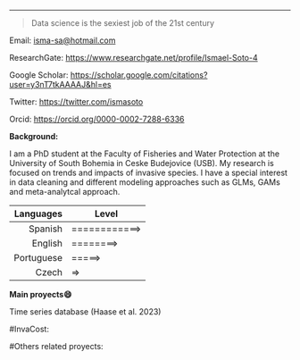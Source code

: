 ---
> Data science is the sexiest job of the 21st century

Email: isma-sa@hotmail.com

ResearchGate: https://www.researchgate.net/profile/Ismael-Soto-4

Google Scholar: https://scholar.google.com/citations?user=y3nT7tkAAAAJ&hl=es

Twitter: https://twitter.com/ismasoto

Orcid: https://orcid.org/0000-0002-7288-6336


**Background:**

I am a PhD student at the Faculty of Fisheries and Water Protection at the University of South Bohemia in Ceske Budejovice (USB). My research is focused on trends and impacts of invasive species. I have a special interest in data cleaning and different modeling approaches such as GLMs, GAMs and meta-analytcal approach.


| Languages  |     Level     |
|----------: |---------------|
| Spanish    | ============> |
| English    | ========>     |
| Portuguese | =====>        |
| Czech      | =>            |
  

**Main proyects😄**

Time series database (Haase et al. 2023) 

#InvaCost:

#Others related proyects:

